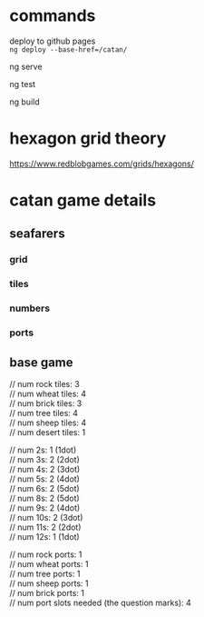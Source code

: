 # commands

deploy to github pages  
`
ng deploy --base-href=/catan/
`

ng serve

ng test 

ng build

# hexagon grid theory

https://www.redblobgames.com/grids/hexagons/  

# catan game details

## seafarers
### grid

### tiles
### numbers
### ports


## base game 
// num rock tiles: 3  
// num wheat tiles: 4  
// num brick tiles: 3  
// num tree tiles: 4  
// num sheep tiles: 4  
// num desert tiles: 1

// num 2s: 1 (1dot)  
// num 3s: 2 (2dot)  
// num 4s: 2 (3dot)  
// num 5s: 2 (4dot)  
// num 6s: 2 (5dot)  
// num 8s: 2 (5dot)  
// num 9s: 2 (4dot)  
// num 10s: 2 (3dot)  
// num 11s: 2 (2dot)  
// num 12s: 1 (1dot)

// num rock ports: 1  
// num wheat ports: 1  
// num tree ports: 1  
// num sheep ports: 1  
// num brick ports: 1  
// num port slots needed (the question marks): 4


